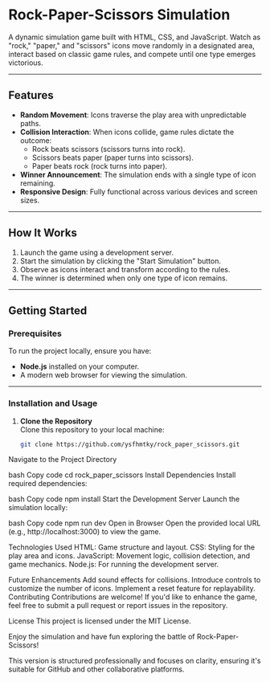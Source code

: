 # Rock-Paper-Scissors Simulation

A dynamic simulation game built with HTML, CSS, and JavaScript. Watch as "rock," "paper," and "scissors" icons move randomly in a designated area, interact based on classic game rules, and compete until one type emerges victorious.

---

## Features

- **Random Movement**: Icons traverse the play area with unpredictable paths.
- **Collision Interaction**: When icons collide, game rules dictate the outcome:
  - Rock beats scissors (scissors turns into rock).
  - Scissors beats paper (paper turns into scissors).
  - Paper beats rock (rock turns into paper).
- **Winner Announcement**: The simulation ends with a single type of icon remaining.
- **Responsive Design**: Fully functional across various devices and screen sizes.

---

## How It Works

1. Launch the game using a development server.
2. Start the simulation by clicking the "Start Simulation" button.
3. Observe as icons interact and transform according to the rules.
4. The winner is determined when only one type of icon remains.

---

## Getting Started

### Prerequisites

To run the project locally, ensure you have:
- **Node.js** installed on your computer.
- A modern web browser for viewing the simulation.

---

### Installation and Usage

1. **Clone the Repository**  
   Clone this repository to your local machine:
   ```bash
   git clone https://github.com/ysfhmtky/rock_paper_scissors.git
Navigate to the Project Directory

bash
Copy code
cd rock_paper_scissors
Install Dependencies
Install required dependencies:

bash
Copy code
npm install
Start the Development Server
Launch the simulation locally:

bash
Copy code
npm run dev
Open in Browser
Open the provided local URL (e.g., http://localhost:3000) to view the game.

Technologies Used
HTML: Game structure and layout.
CSS: Styling for the play area and icons.
JavaScript: Movement logic, collision detection, and game mechanics.
Node.js: For running the development server.


Future Enhancements
Add sound effects for collisions.
Introduce controls to customize the number of icons.
Implement a reset feature for replayability.
Contributing
Contributions are welcome! If you'd like to enhance the game, feel free to submit a pull request or report issues in the repository.

License
This project is licensed under the MIT License.

Enjoy the simulation and have fun exploring the battle of Rock-Paper-Scissors!

This version is structured professionally and focuses on clarity, ensuring it's suitable for GitHub and other collaborative platforms.
